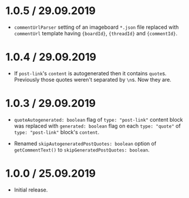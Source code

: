 1.0.5 / 29.09.2019
===================

* `commentUrlParser` setting of an imageboard `*.json` file replaced with `commentUrl` template having `{boardId}`, `{threadId}` and `{commentId}`.

1.0.4 / 29.09.2019
===================

* If `post-link`'s `content` is autogenerated then it contains `quote`s. Previously those quotes weren't separated by `\n`s. Now they are.

1.0.3 / 29.09.2019
===================

* `quoteAutogenerated: boolean` flag of `type: "post-link"` content block was replaced with `generated: boolean` flag on each `type: "quote"` of `type: "post-link"` block's `content`.

* Renamed `skipAutogeneratedPostQuotes: boolean` option of `getCommentText()` to `skipGeneratedPostQuotes: boolean`.

1.0.0 / 25.09.2019
===================

* Initial release.